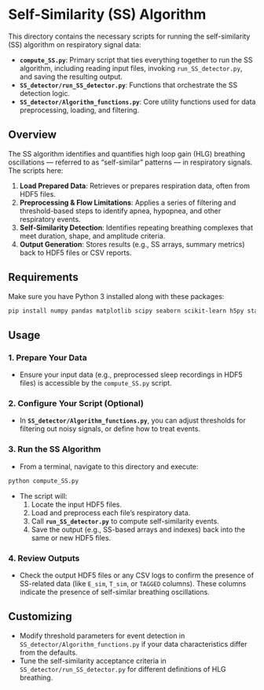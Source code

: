 # Self-Similarity (SS) Algorithm

This directory contains the necessary scripts for running the self-similarity (SS) algorithm on respiratory signal data:

- **`compute_SS.py`**: Primary script that ties everything together to run the SS algorithm, including reading input files, invoking `run_SS_detector.py`, and saving the resulting output.
- **`SS_detector/run_SS_detector.py`**: Functions that orchestrate the SS detection logic.
- **`SS_detector/Algorithm_functions.py`**: Core utility functions used for data preprocessing, loading, and filtering.

## Overview

The SS algorithm identifies and quantifies high loop gain (HLG) breathing oscillations — referred to as “self-similar” patterns — in respiratory signals. The scripts here:

1. **Load Prepared Data**: Retrieves or prepares respiration data, often from HDF5 files.
2. **Preprocessing & Flow Limitations**: Applies a series of filtering and threshold-based steps to identify apnea, hypopnea, and other respiratory events.
3. **Self-Similarity Detection**: Identifies repeating breathing complexes that meet duration, shape, and amplitude criteria.
4. **Output Generation**: Stores results (e.g., SS arrays, summary metrics) back to HDF5 files or CSV reports.

## Requirements

Make sure you have Python 3 installed along with these packages:

```bash
pip install numpy pandas matplotlib scipy seaborn scikit-learn h5py statsmodels
```

## Usage

### 1. Prepare Your Data
- Ensure your input data (e.g., preprocessed sleep recordings in HDF5 files) is accessible by the `compute_SS.py` script.

### 2. Configure Your Script (Optional)
- In **`SS_detector/Algorithm_functions.py`**, you can adjust thresholds for filtering out noisy signals, or define how to treat events.

### 3. Run the SS Algorithm
- From a terminal, navigate to this directory and execute:

```bash
python compute_SS.py
```

- The script will:
  1. Locate the input HDF5 files.
  2. Load and preprocess each file’s respiratory data.
  3. Call **`run_SS_detector.py`** to compute self-similarity events.
  4. Save the output (e.g., SS-based arrays and indexes) back into the same or new HDF5 files.

### 4. Review Outputs
- Check the output HDF5 files or any CSV logs to confirm the presence of SS-related data (like `E_sim`, `T_sim`, or `TAGGED` columns). These columns indicate the presence of self-similar breathing oscillations.

## Customizing

- Modify threshold parameters for event detection in `SS_detector/Algorithm_functions.py` if your data characteristics differ from the defaults.
- Tune the self-similarity acceptance criteria in `SS_detector/run_SS_detector.py` for different definitions of HLG breathing.



